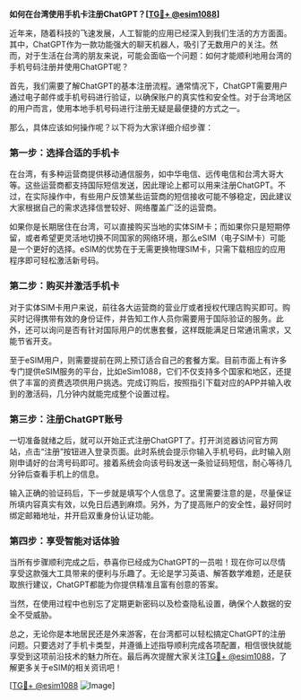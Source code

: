 **如何在台湾使用手机卡注册ChatGPT？[[TG💪+ @esim1088](https://t.me/s/esim1088)]**

近年来，随着科技的飞速发展，人工智能的应用已经深入到我们生活的方方面面。其中，ChatGPT作为一款功能强大的聊天机器人，吸引了无数用户的关注。然而，对于生活在台湾的朋友来说，可能会面临一个问题：如何才能顺利地用台湾的手机号码注册并使用ChatGPT呢？

首先，我们需要了解ChatGPT的基本注册流程。通常情况下，ChatGPT需要用户通过电子邮件或手机号码进行验证，以确保账户的真实性和安全性。对于台湾地区的用户而言，使用本地手机号码进行注册无疑是最便捷的方式之一。

那么，具体应该如何操作呢？以下将为大家详细介绍步骤：

### 第一步：选择合适的手机卡

在台湾，有多种运营商提供移动通信服务，如中华电信、远传电信和台湾大哥大等。这些运营商都支持国际短信发送，因此理论上都可以用来注册ChatGPT。不过，在实际操作中，有些用户反馈某些运营商的短信接收可能不够稳定，因此建议大家根据自己的需求选择信誉较好、网络覆盖广泛的运营商。

如果你是长期居住在台湾，可以直接购买当地的实体SIM卡；而如果你只是短期停留，或者希望更灵活地切换不同国家的网络环境，那么eSIM（电子SIM卡）可能是一个更好的选择。eSIM的优势在于无需更换物理SIM卡，只需下载相应的应用程序即可轻松激活新号码。

### 第二步：购买并激活手机卡

对于实体SIM卡用户来说，前往各大运营商的营业厅或者授权代理店购买即可。购买时记得携带有效的身份证件，并告知工作人员你需要用于国际验证的服务。此外，还可以询问是否有针对国际用户的优惠套餐，这样既能满足日常通讯需求，又能节省开支。

至于eSIM用户，则需要提前在网上预订适合自己的套餐方案。目前市面上有许多专门提供eSIM服务的平台，比如eSim1088，它们不仅支持多个国家和地区，还提供了丰富的资费选项供用户挑选。完成订购后，按照指引下载对应的APP并输入收到的激活码，几分钟内就能完成整个设置过程。

### 第三步：注册ChatGPT账号

一切准备就绪之后，就可以开始正式注册ChatGPT了。打开浏览器访问官方网站，点击“注册”按钮进入登录页面。此时系统会提示你输入手机号码，此时输入刚刚申请好的台湾号码即可。接着系统会向该号码发送一条验证码短信，耐心等待几分钟后查看手机上的信息。

输入正确的验证码后，下一步就是填写个人信息了。这里需要注意的是，尽量保证所填内容真实有效，以免日后遇到麻烦。另外，为了提高账户的安全性，最好同时绑定邮箱地址，并开启双重身份认证功能。

### 第四步：享受智能对话体验

当所有步骤顺利完成之后，恭喜你已经成为ChatGPT的一员啦！现在你可以尽情享受这款强大工具带来的便利与乐趣了。无论是学习英语、解答数学难题，还是获取旅行建议，ChatGPT都能为你提供精准且富有创意的答案。

当然，在使用过程中也别忘了定期更新密码以及检查隐私设置，确保个人数据的安全不受威胁。

总之，无论你是本地居民还是外来游客，在台湾都可以轻松搞定ChatGPT的注册问题。只要选对了手机卡类型，并遵循上述指导顺利完成各项配置，相信很快就能享受到这项前沿技术的魅力所在。最后再次提醒大家关注[TG💪+ @esim1088](https://t.me/s/esim1088)，了解更多关于eSIM的相关资讯吧！

[[TG💪+ @esim1088](https://t.me/s/esim1088) ![Image](https://i.postimg.cc/4NQfJmqS/Snipaste-2025-05-13-00-14-12.png)]